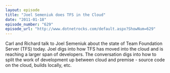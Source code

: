 ```yaml
---
layout: episode
title: "Joel Semeniuk does TFS in the Cloud"
date: "2011-01-18"
episode_number: "629"
episode_url: "http://www.dotnetrocks.com/default.aspx?ShowNum=629"
---
```


Carl and Richard talk to Joel Semeniuk about the state of Team Foundation Server (TFS) today. Joel digs into how TFS has moved into the cloud and is reaching a larger span of developers. The conversation digs into how to split the work of development up between cloud and premise - source code on the cloud, builds locally, etc.
